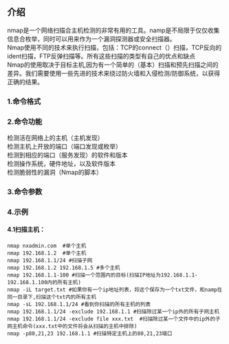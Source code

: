 ## 介绍
nmap是一个网络扫描合主机检测的非常有用的工具。namp是不局限于仅仅收集信息合枚举，同时可以用来作为一个漏洞探测器或安全扫描器。  
Nmap使用不同的技术来执行扫描，包括：TCP的connect（）扫描，TCP反向的ident扫描，FTP反弹扫描等。所有这些扫描的类型有自己的优点和缺点  
Nmap的使用取决于目标主机,因为有一个简单的（基本）扫描和预先扫描之间的差异。我们需要使用一些先进的技术来绕过防火墙和入侵检测/防御系统，以获得正确的结果。
### 1.命令格式



### 2.命令功能
检测活在网络上的主机（主机发现）  
检测主机上开放的端口（端口发现或枚举）  
检测到相应的端口（服务发现）的软件和版本  
检测操作系统，硬件地址，以及软件版本  
检测脆弱性的漏洞（Nmap的脚本）  


### 3.命令参数



### 4.示例

#### 4.1扫描主机：  
    nmap nxadmin.com  #单个主机
    nmap 192.168.1.2  #单个主机
    nmap 192.168.1.1/24 #扫描子网
    nmap 192.168.1.2 192.168.1.5 #多个主机
    nmap 192.168.1.1-100 #扫描一个范围内的目标(扫描IP地址为192.168.1.1-192.168.1.100内的所有主机)   
    nmap -iL target.txt #如果你有一个ip地址列表，将这个保存为一个txt文件，和namp在同一目录下,扫描这个txt内的所有主机
    nmap -sL 192.168.1.1/24 #看到你扫描的所有主机的列表
    nmap 192.168.1.1/24 -exclude 192.168.1.1 #扫描除过某一个ip外的所有子网主机
    nmap 192.168.1.1/24 -exclude file xxx.txt  #扫描除过某一个文件中的ip外的子网主机命令(xxx.txt中的文件将会从扫描的主机中排除)
    nmap -p80,21,23 192.168.1.1 #扫描特定主机上的80,21,23端口

